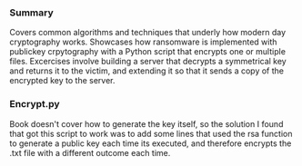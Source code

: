 ### Summary

Covers common algorithms and techniques that underly how modern day cryptography works.
Showcases how ransomware is implemented with publickey crpytography with a Python script
that encrypts one or multiple files. Excercises involve building a server that decrypts a symmetrical key
and returns it to the victim, and extending it so that it sends a copy of the encrypted key to the server.

### Encrypt.py

Book doesn't cover how to generate the key itself, so the solution I found that got this
script to work was to add some lines that used the rsa function to generate a public key each time its executed,
and therefore encrypts the .txt file with a different outcome each time.
